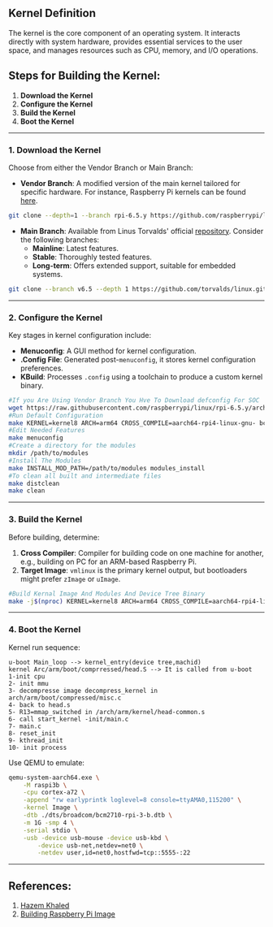 ## **Kernel Definition**

The kernel is the core component of an operating system. It interacts directly with system hardware, provides essential services to the user space, and manages resources such as CPU, memory, and I/O operations.

## **Steps for Building the Kernel**:

1. **Download the Kernel**
2. **Configure the Kernel**
3. **Build the Kernel**
4. **Boot the Kernel**

---

### **1. Download the Kernel**

Choose from either the Vendor Branch or Main Branch:

- **Vendor Branch**: A modified version of the main kernel tailored for specific hardware. For instance, Raspberry Pi kernels can be found [here](https://www.raspberrypi.com/documentation/computers/linux_kernel.html#choosing_sources).

```BASH
git clone --depth=1 --branch rpi-6.5.y https://github.com/raspberrypi/linux
```

- **Main Branch**: Available from Linus Torvalds' official [repository](https://github.com/torvalds/linux). Consider the following branches:
    - **Mainline**: Latest features.
    - **Stable**: Thoroughly tested features.
    - **Long-term**: Offers extended support, suitable for embedded systems.
    
```BASH
git clone --branch v6.5 --depth 1 https://github.com/torvalds/linux.git
```

---

### **2. Configure the Kernel**

Key stages in kernel configuration include:

- **Menuconfig**: A GUI method for kernel configuration.
- **.Config File**: Generated post-`menuconfig`, it stores kernel configuration preferences.
- **KBuild**: Processes `.config` using a toolchain to produce a custom kernel binary.

```BASH
#If you Are Using Vendor Branch You Hve To Download defconfig For SOC
wget https://raw.githubusercontent.com/raspberrypi/linux/rpi-6.5.y/arch/arm/configs/bcm2711_defconfig -O ./arch/arm64/configs/bcm2711_defconfig
#Run Default Configuration 
make KERNEL=kernel8 ARCH=arm64 CROSS_COMPILE=aarch64-rpi4-linux-gnu- bcm2711_defconfig
#Edit Needed Features
make menuconfig
#Create a directory for the modules
mkdir /path/to/modules
#Install The Modules
make INSTALL_MOD_PATH=/path/to/modules modules_install
#To clean all built and intermediate files
make distclean
make clean
```

---

### **3. Build the Kernel**

Before building, determine:

1. **Cross Compiler**: Compiler for building code on one machine for another, e.g., building on PC for an ARM-based Raspberry Pi.
2. **Target Image**: `vmlinux` is the primary kernel output, but bootloaders might prefer `zImage` or `uImage`.
```BASH
#Build Kernal Image And Modules And Device Tree Binary
make -j$(nproc) KERNEL=kernel8 ARCH=arm64 CROSS_COMPILE=aarch64-rpi4-linux-gnu- Image modules dtbs 
```

---

### **4. Boot the Kernel**

Kernel run sequence:
```
u-boot Main_loop --> kernel_entry(device tree,machid) 
kernel Arc/arm/boot/comprressed/head.S --> It is called from u-boot
1-init cpu
2- init mmu
3- decompresse image decompress_kernel in arch/arm/boot/compressed/misc.c
4- back to head.s
5- R13=mmap_switched in /arch/arm/kernel/head-common.s
6- call start_kernel -init/main.c
7- main.c 
8- reset_init 
9- kthread_init 
10- init process
```
Use QEMU to emulate:

```BASH
qemu-system-aarch64.exe \
    -M raspi3b \
    -cpu cortex-a72 \
    -append "rw earlyprintk loglevel=8 console=ttyAMA0,115200" \
    -kernel Image \
    -dtb ./dts/broadcom/bcm2710-rpi-3-b.dtb \
    -m 1G -smp 4 \
    -serial stdio \
    -usb -device usb-mouse -device usb-kbd \
        -device usb-net,netdev=net0 \
        -netdev user,id=net0,hostfwd=tcp::5555-:22
```
---

## **References**:

1. [Hazem Khaled](https://github.com/embeddedlinuxworkshop/M2-S3)
2. [Building Raspberry Pi Image](https://hechao.li/2021/12/20/Boot-Raspberry-Pi-4-Using-uboot-and-Initramfs/)